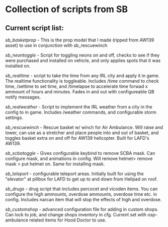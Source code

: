 # Collection of scripts from SB

## __Current script list:__

*sb_basketprop* - This is the prop model that I made (ripped from AW139 asset) to use in conjunction with sb_rescuewinch

*sb_neontoggle* - Script for toggling neons on and off, checks to see if they were purchased and installed on vehicle, and only applies spots that it was installed on. 

*sb_realtime* - script to take the time from any IRL city and apply it in game. The realtime functionality is toggleable. Includes /time command to check time, /settime to set time, and /timelapse to accelerate time forwad x ammount of hours and minutes. Fades in and out with configureable QB notify messages. 

*sb_realweather* - Script to implement the IRL weather from a city in the config to in game. Includes /weather commands, and configurable storm settings. 

*sb_rescuewinch* - Rescue basket w/ winch for Air Ambulance. Will raise and lower, can use as a stretcher and place people into and out of basket, and toggles basket extra on and off for AW139 helicopter. Built for LAFD's AW139. 

*sb_scbatoggle* - Gives configurable keybind to remove SCBA mask. Can configure mask, and animations in config. Will remove helmet> remove mask > put helmet on. Same for installing mask. 

*sb_teleport* - configurable teleport areas. Initially built for using the "elevator" at pillbox for LAFD to get up to and down from Helipad on roof. 

*sb_drugs* - drug script that includes percocet and vicoden items. You can configure the high ammounts, overdose ammounts, overdose time etc. in config. Includes narcan item that will stop the effects of high and overdose. 

*sb_customshop* - advanced configuration file for adding in custom shops. Can lock to job, and change shops inventory in cfg. Current set with osp-ambulance related items for Hood Doctor to use.